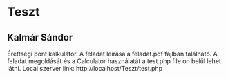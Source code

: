 # Teszt
## Kalmár Sándor 
Érettségi pont kalkulátor.
A feladat leírása a feladat.pdf fájlban található.
A feladat megoldását és a Calculator használatát a test.php file on belül lehet látni.
Local szerver link: http://localhost/Teszt/test.php
